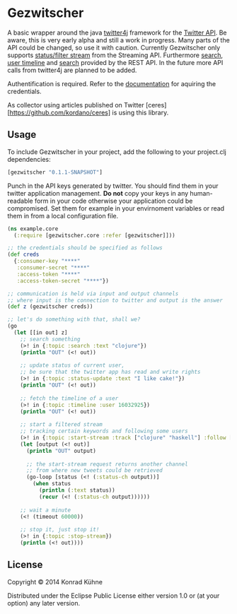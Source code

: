 # Gezwitscher

A basic wrapper around the java [twitter4j](http://twitter4j.org/en/index.html) framework for the [Twitter API](https://dev.twitter.com/docs). Be aware, this is very early alpha and still a work in progress. Many parts of the API could be changed, so use it with caution. Currently Gezwitscher only supports [status/filter stream](https://dev.twitter.com/docs/api/1.1/post/statuses/filter) from the Streaming API. Furthermore [search](https://dev.twitter.com/docs/api/1.1/get/search/tweets), [user timeline](https://dev.twitter.com/docs/api/1.1/get/statuses/user_timeline) and [search](https://dev.twitter.com/docs/api/1.1/get/search/tweets) provided by the REST API. In the future more API calls from twitter4j are planned to be added.

Authentification is required. Refer to the [documentation](https://dev.twitter.com/docs/auth/using-oauth) for aquiring the credentials.

As collector using articles published on Twitter [ceres][https://github.com/kordano/ceres] is using this library.

## Usage

To include Gezwitscher in your project, add the following to your project.clj dependencies:

```clojure
[gezwitscher "0.1.1-SNAPSHOT"]
```

Punch in the API keys generated by twitter. You should find them in your twitter application management. **Do not** copy your keys in any human-readable form in your code otherwise your application could be compromised. Set them for example in your envirnoment variables or read them in from a local configuration file.

```clojure
(ns example.core
  (:require [gezwitscher.core :refer [gezwitscher]]))

;; the credentials should be specified as follows
(def creds
  {:consumer-key "****" 
   :consumer-secret "****"
   :access-token "****"
   :access-token-secret "****"})

;; communication is held via input and output channels 
;; where input is the connection to twitter and output is the answer
(def z (gezwitscher creds))

;; let's do something with that, shall we?
(go
  (let [[in out] z]
    ;; search something
    (>! in {:topic :search :text "clojure"})
    (println "OUT" (<! out))
    
    ;; update status of current user,
    ;; be sure that the twitter app has read and write rights
    (>! in {:topic :status-update :text "I like cake!"})
    (println "OUT" (<! out))
    
    ;; fetch the timeline of a user
    (>! in {:topic :timeline :user 16032925})
    (println "OUT" (<! out))
    
    ;; start a filtered stream 
    ;; tracking certain keywords and following some users
    (>! in {:topic :start-stream :track ["clojure" "haskell"] :follow [16032925]})
    (let [output (<! out)]
      (println "OUT" output)
      
      ;; the start-stream request returns another channel 
      ;; from where new tweets could be retrieved
      (go-loop [status (<! (:status-ch output))]
        (when status
          (println (:text status))
          (recur (<! (:status-ch output))))))
          
    ;; wait a minute
    (<! (timeout 60000))
    
    ;; stop it, just stop it!
    (>! in {:topic :stop-stream})
    (println (<! out))))
```

## License

Copyright © 2014 Konrad Kühne

Distributed under the Eclipse Public License either version 1.0 or (at
your option) any later version.
